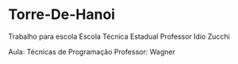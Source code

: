 # Torre-De-Hanoi

Trabalho para escola Escola Técnica Estadual Professor Idio Zucchi

Aula: Técnicas de Programação
Professor: Wagner
